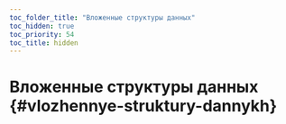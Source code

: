 ```yaml
---
toc_folder_title: "Вложенные структуры данных"
toc_hidden: true
toc_priority: 54
toc_title: hidden
---
```


# Вложенные структуры данных {#vlozhennye-struktury-dannykh}

